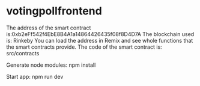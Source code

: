 # votingpollfrontend

The address of the smart contract is:0xb2eFf542f4EbE8B4A1a14864426435f08f8D4D7A
    The blockchain used is: Rinkeby
    You can load the address in Remix and see whole functions that the smart contracts provide.
    The code of the smart contract is: src/contracts
    
Generate node modules:
    npm install 

Start app:
    npm run dev